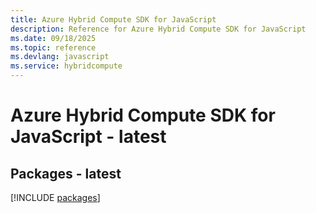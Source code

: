 ```yaml
---
title: Azure Hybrid Compute SDK for JavaScript
description: Reference for Azure Hybrid Compute SDK for JavaScript
ms.date: 09/18/2025
ms.topic: reference
ms.devlang: javascript
ms.service: hybridcompute
---
```

# Azure Hybrid Compute SDK for JavaScript - latest
## Packages - latest
[!INCLUDE [packages](hybrid-compute-index.md)]